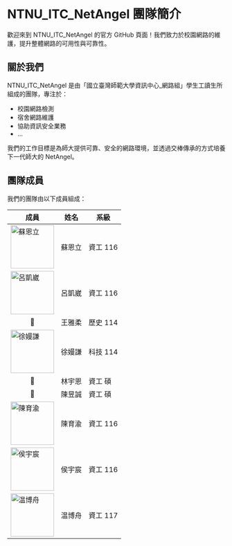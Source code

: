 # NTNU_ITC_NetAngel 團隊簡介

歡迎來到 NTNU_ITC_NetAngel 的官方 GitHub 頁面！我們致力於校園網路的維護，提升整體網路的可用性與可靠性。

## 關於我們

NTNU_ITC_NetAngel 是由「國立臺灣師範大學資訊中心_網路組」學生工讀生所組成的團隊，專注於：

- 校園網路檢測
- 宿舍網路維護
- 協助資訊安全業務
- ...
  
我們的工作目標是為師大提供可靠、安全的網路環境，並透過交棒傳承的方式培養下一代師大的 NetAngel。

## 團隊成員

我們的團隊由以下成員組成：

| 成員 | 姓名 | 系級 |
| --- | --- | --- |
| <a href="https://github.com/su-nz" target="_blank"><img src="https://github.com/su-nz.png" alt="蘇恩立" width="100" height="100"></a> | 蘇恩立 | 資工 116 |
| <a href="https://github.com/kaiwei1229" target="_blank"><img src="https://github.com/kaiwei1229.png" alt="呂凱崴" width="100" height="100"></a> | 呂凱崴 | 資工 116 |
| <div align="center">🙂</div> | 王雅柔 | 歷史 114 |
| <a href="https://github.com/Manchien" target="_blank"><img src="https://github.com/Manchien.png" alt="徐嫚謙" width="100" height="100"></a> | 徐嫚謙 | 科技 114 |
| <div align="center">🙂</div> | 林宇恩 | 資工 碩 |
| <div align="center">🙂</div> | 陳昱誠 | 資工 碩 |
| <a href="https://github.com/cyucccx" target="_blank"><img src="https://github.com/cyucccx.png" alt="陳育渝" width="100" height="100"></a> | 陳育渝 | 資工 116 |
| <a href="https://github.com/SherlockHYC" target="_blank"><img src="https://github.com/SherlockHYC.png" alt="侯宇宸" width="100" height="100"></a> | 侯宇宸 | 資工 116 |
| <a href="https://github.com/monjo123" target="_blank"><img src="https://github.com/monjo123.png" alt="温博舟" width="100" height="100"></a> | 温博舟 | 資工 117 |

